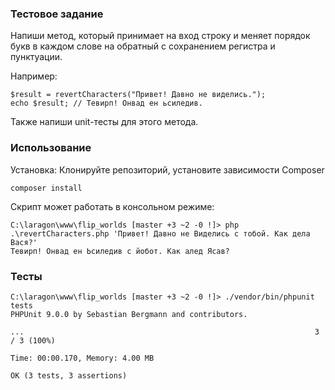 ### Тестовое задание
Напиши метод, который принимает на вход строку и меняет порядок букв в каждом слове на обратный с сохранением регистра и пунктуации.

Например:
```
$result = revertCharacters("Привет! Давно не виделись.");
echo $result; // Тевирп! Онвад ен ьсиледив.
```
Также напиши unit-тесты для этого метода.

### Использование 
Установка: Клонируйте репозиторий, установите зависимости Composer
```
composer install
```
Скрипт может работать в консольном режиме:
```
C:\laragon\www\flip_worlds [master +3 ~2 -0 !]> php .\revertCharacters.php 'Привет! Давно не Виделись с тобой. Как дела Вася?'
Тевирп! Онвад ен Ьсиледив с йобот. Как алед Ясав?
```
### Тесты
```
C:\laragon\www\flip_worlds [master +3 ~2 -0 !]> ./vendor/bin/phpunit tests
PHPUnit 9.0.0 by Sebastian Bergmann and contributors.

...                                                                 3 / 3 (100%)

Time: 00:00.170, Memory: 4.00 MB

OK (3 tests, 3 assertions)
```
